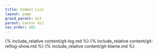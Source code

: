 ```yaml
---
title: Commit List
layout: page
grand_parent: Git
parent: Cantor Git
nav_order: 202
---
```

{% include_relative content/git-log.md %}
{% include_relative content/git-reflog-show.md %}
{% include_relative content/git-blame.md %}